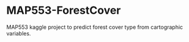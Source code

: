 # MAP553-ForestCover
MAP553 kaggle project to predict forest cover type from cartographic variables. 
